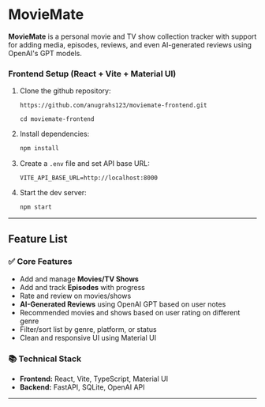 # MovieMate

**MovieMate** is a personal movie and TV show collection tracker with support for adding media, episodes, reviews, and even AI-generated reviews using OpenAI's GPT models.

### Frontend Setup (React + Vite + Material UI)

1. Clone the github repository:

   ```git clone
   https://github.com/anugrahs123/moviemate-frontend.git

   cd moviemate-frontend
   ```

2. Install dependencies:

   ```bash
   npm install
   ```

3. Create a `.env` file and set API base URL:

   ```env
   VITE_API_BASE_URL=http://localhost:8000
   ```

4. Start the dev server:
   ```bash
   npm start
   ```

---

## Feature List

### ✅ Core Features

- Add and manage **Movies/TV Shows**
- Add and track **Episodes** with progress
- Rate and review on movies/shows
- **AI-Generated Reviews** using OpenAI GPT based on user notes
- Recommended movies and shows based on user rating on different genre
- Filter/sort list by genre, platform, or status
- Clean and responsive UI using Material UI

### 📚 Technical Stack

- **Frontend:** React, Vite, TypeScript, Material UI
- **Backend:** FastAPI, SQLite, OpenAI API

---

